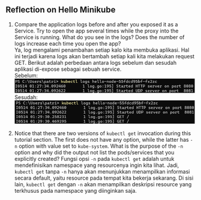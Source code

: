 ##  Reflection on Hello Minikube
1. Compare the application logs before and after you exposed it as a Service. Try to open the app several times while the proxy into the Service is running. What do you see in the logs? Does the number of logs increase each time you open the app?<br>
Ya, log mengalami penambahan setiap kalo kita membuka aplikasi. Hal ini terjadi karena logs akan bertambah setiap kali kita melakukan request GET. Berikut adalah perbedaan antara logs sebelum dan sesudah aplikasi di-expose sebagai sebuah service.<br>
Sebelum:
![Sebelum](img/logs-before-expose-service.png)
Sesudah:
![Sesudah](img/logs-after-expose-service.png)

2.  Notice that there are two versions of `kubectl get` invocation during this tutorial section.
The first does not have any option, while the latter has `-n` option with value set to `kube-system`. What is the purpose of the `-n` option and why did the output not list the pods/services that you explicitly created?
Fungsi opsi `-n` pada `kubectl get` adalah untuk mendefinisikan namespace yang resourcenya ingin kita lihat. Jadi, `kubectl get` tanpa `-n` hanya akan menunjukkan menampilkan informasi secara default, yaitu resource pada tempat kita bekerja sekarang. Di sisi lain, `kubectl get` dengan `-n` akan menampilkan deskripsi resource yang terkhusus pada namespace yang diinginkan saja.
